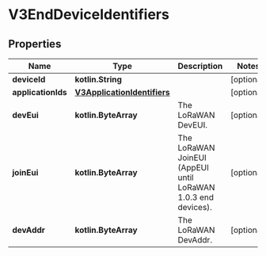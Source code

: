 
# V3EndDeviceIdentifiers

## Properties
Name | Type | Description | Notes
------------ | ------------- | ------------- | -------------
**deviceId** | **kotlin.String** |  |  [optional]
**applicationIds** | [**V3ApplicationIdentifiers**](V3ApplicationIdentifiers.md) |  |  [optional]
**devEui** | **kotlin.ByteArray** | The LoRaWAN DevEUI. |  [optional]
**joinEui** | **kotlin.ByteArray** | The LoRaWAN JoinEUI (AppEUI until LoRaWAN 1.0.3 end devices). |  [optional]
**devAddr** | **kotlin.ByteArray** | The LoRaWAN DevAddr. |  [optional]



